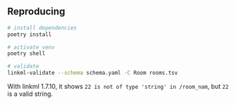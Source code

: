 ## Reproducing


```bash
# install dependencies
poetry install

# activate venv
poetry shell

# validate
linkml-validate --schema schema.yaml -C Room rooms.tsv
```

With linkml 1.7.10, it shows `22 is not of type 'string' in /room_nam`, but `22` is a valid string.
